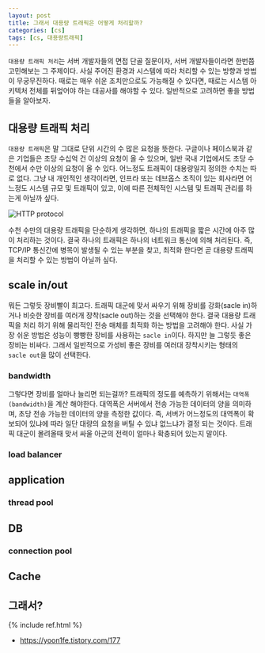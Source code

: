 ```yaml
---
layout: post
title: 그래서 대용량 트래픽은 어떻게 처리할까?
categories: [cs]
tags: [cs, 대용량트래픽]
---
```


`대용량 트래픽 처리`는 서버 개발자들의 면접 단골 질문이자, 서버 개발자들이라면 한번쯤 고민해보는 그 주제이다. 사실 주어진 환경과 시스템에 따라 처리할 수 있는 방향과 방법이 무궁무진하다. 때로는 매우 쉬운 조치만으로도 가능해질 수 있다면, 때로는 시스템 아키텍처 전체를 뒤엎어야 하는 대공사를 해야할 수 있다. 일반적으로 고려하면 좋을 방법들을 알아보자.

## 대용량 트래픽 처리
`대용량 트래픽`은 말 그대로 단위 시간의 수 많은 요청을 뜻한다. 구글이나 페이스북과 같은 기업들은 초당 수십억 건 이상의 요청이 올 수 있으며, 일반 국내 기업에서도 초당 수천에서 수만 이상의 요청이 올 수 있다. 어느정도 트래픽이 대용량일지 정의한 수치는 따로 없다. 그냥 내 개인적인 생각이라면, 인프라 또는 데브옵스 조직이 있는 회사라면 어느정도 시스템 규모 및 트래픽이 있고, 이에 따른 전체적인 시스템 및 트래픽 관리를 하는게 아닐까 싶다.

![HTTP protocol]({{site.url}}/assets/images/posts/high-traffic/high-traffic-01.png)

수천 수만의 대용량 트래픽을 단순하게 생각하면, 하나의 트래픽을 짧은 시간에 아주 많이 처리하는 것이다. 결국 하나의 트래픽은 하나의 네트워크 통신에 의해 처리된다. 즉, TCP/IP 통신간에 병목이 발생될 수 있는 부분을 찾고, 최적화 한다면 곧 대용량 트래픽을 처리할 수 있는 방법이 아닐까 싶다.

## scale in/out
뭐든 그렇듯 장비빨이 최고다. 트래픽 대군에 맞서 싸우기 위해 장비를 강화(sacle in)하거나 비슷한 장비를 여러개 장착(sacle out)하는 것을 선택해야 한다. 결국 대용량 트래픽을 처리 하기 위해 물리적인 전송 매체를 최적화 하는 방법을 고려해야 한다. 사실 가장 쉬운 방법은 성능이 빵빵한 장비를 사용하는 `sacle in`이다. 하지만 늘 그렇듯 좋은 장비는 비싸다. 그래서 일반적으로 가성비 좋은 장비를 여러대 장착시키는 형태의 `sacle out`을 많이 선택한다.

### bandwidth
그렇다면 장비를 얼마나 늘리면 되는걸까? 트래픽의 정도를 예측하기 위해서는 `대역폭(bandwidth)`을 계산 해야한다. 대역폭은 서버에서 전송 가능한 데이터의 양을 의미하며, 초당 전송 가능한 데이터의 양을 측정한 값이다. 즉, 서버가 어느정도의 대역폭이 확보되어 있냐에 따라 일단 대량의 요청을 버틸 수 있냐 없느냐가 결정 되는 것이다. 트래픽 대군이 몰려올때 맞서 싸울 아군의 전력이 얼마나 확충되어 있는지 말이다.

### load balancer

## application
### thread pool

## DB
### connection pool

## Cache


## 그래서?

{% include ref.html %}
* <https://yoon1fe.tistory.com/177>